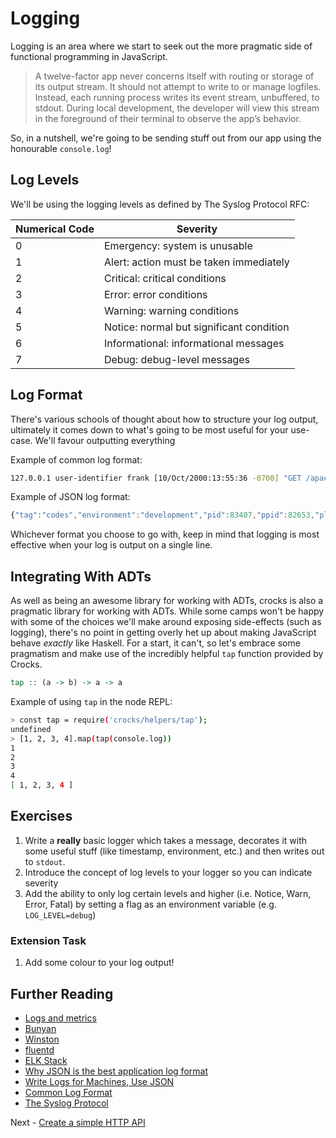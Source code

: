 # Logging

Logging is an area where we start to seek out the more pragmatic side of functional programming in JavaScript.

> A twelve-factor app never concerns itself with routing or storage of its output stream. It should not attempt to write to or manage logfiles. Instead, each running process writes its event stream, unbuffered, to stdout. During local development, the developer will view this stream in the foreground of their terminal to observe the app’s behavior.

So, in a nutshell, we're going to be sending stuff out from our app using the honourable `console.log`!

## Log Levels

We'll be using the logging levels as defined by The Syslog Protocol RFC:

| Numerical Code | Severity |
| --- | --- |
| 0 | Emergency: system is unusable |
| 1 | Alert: action must be taken immediately |
| 2 | Critical: critical conditions |
| 3 | Error: error conditions |
| 4 | Warning: warning conditions |
| 5 | Notice: normal but significant condition |
| 6 | Informational: informational messages |
| 7 | Debug: debug-level messages |

## Log Format

There's various schools of thought about how to structure your log output, ultimately it comes down to what's going to be most useful for your use-case. We'll favour outputting everything 

Example of common log format:
```bash
127.0.0.1 user-identifier frank [10/Oct/2000:13:55:36 -0700] "GET /apache_pb.gif HTTP/1.0" 200 2326
```

Example of JSON log format:
```JavaScript
{"tag":"codes","environment":"development","pid":83407,"ppid":82653,"platform":"darwin","timestamp":1528069192556,"dateTime":"2018-06-03T23:39:52.556Z","level":"NOTICE","body":{"message":"Invalid status code supplied","path":"/status-codes/509","status":509}}
```

Whichever format you choose to go with, keep in mind that logging is most effective when your log is output on a single line.

## Integrating With ADTs

As well as being an awesome library for working with ADTs, crocks is also a pragmatic library for working with ADTs. While some camps won't be happy with some of the choices we'll make around exposing side-effects (such as logging), there's no point in getting overly het up about making JavaScript behave *exactly* like Haskell. For a start, it can't, so let's embrace some pragmatism and make use of the incredibly helpful `tap` function provided by Crocks.

```haskell
tap :: (a -> b) -> a -> a
```

Example of using `tap` in the node REPL:
```bash
> const tap = require('crocks/helpers/tap');
undefined
> [1, 2, 3, 4].map(tap(console.log))
1
2
3
4
[ 1, 2, 3, 4 ]
```

## Exercises

1. Write a **really** basic logger which takes a message, decorates it with some useful stuff (like timestamp, environment, etc.) and then writes out to `stdout`.
1. Introduce the concept of log levels to your logger so you can indicate severity
1. Add the ability to only log certain levels and higher (i.e. Notice, Warn, Error, Fatal) by setting a flag as an environment variable (e.g. `LOG_LEVEL=debug`)

### Extension Task

1. Add some colour to your log output!

## Further Reading

* [Logs and metrics](https://medium.com/@copyconstruct/logs-and-metrics-6d34d3026e38)
* [Bunyan](https://npmjs.org/package/bunyan)
* [Winston](https://npmjs.org/package/winston)
* [fluentd](https://www.fluentd.org/)
* [ELK Stack](https://www.elastic.co/elk-stack)
* [Why JSON is the best application log format](https://www.loggly.com/blog/why-json-is-the-best-application-log-format-and-how-to-switch/)
* [Write Logs for Machines, Use JSON](https://paul.querna.org/articles/2011/12/26/log-for-machines-in-json/)
* [Common Log Format](https://en.wikipedia.org/wiki/Common_Log_Format)
* [The Syslog Protocol](https://tools.ietf.org/html/rfc5424)

Next - [Create a simple HTTP API](./a-simple-application.md)
